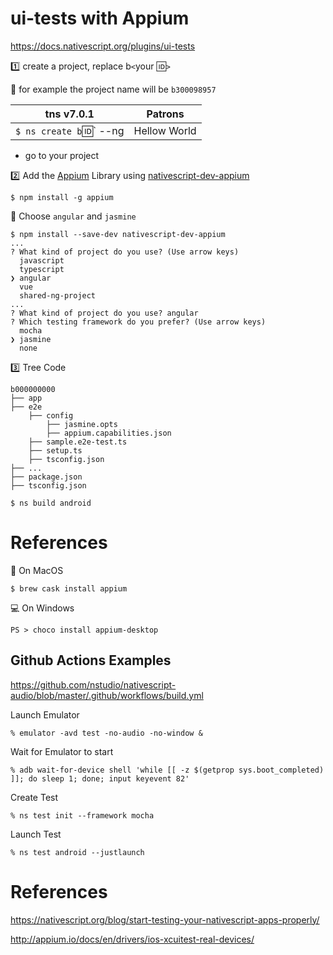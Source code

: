 # ui-tests with Appium



https://docs.nativescript.org/plugins/ui-tests

:one: create a project, replace b`<`your :id:`>`

:pushpin: for example the project name will be `b300098957` 

|  tns v7.0.1                                                                  |  Patrons                          |
|------------------------------------------------------------------------------|-----------------------------------|
| `$ ns create b`:id:` --ng                                                    |  Hellow World                     |

* go to your project 

:two: Add the [Appium](http://appium.io) Library using [nativescript-dev-appium](https://github.com/NativeScript/nativescript-dev-appium)

```
$ npm install -g appium
```

:pushpin: Choose `angular` and `jasmine`

```
$ npm install --save-dev nativescript-dev-appium
...
? What kind of project do you use? (Use arrow keys)
  javascript 
  typescript 
❯ angular 
  vue 
  shared-ng-project 
...
? What kind of project do you use? angular
? Which testing framework do you prefer? (Use arrow keys)
  mocha 
❯ jasmine 
  none 
```

:three: Tree Code

```
b000000000
├── app
├── e2e
    ├── config
        ├── jasmine.opts
        ├── appium.capabilities.json
    ├── sample.e2e-test.ts
    ├── setup.ts
    ├── tsconfig.json
├── ...
├── package.json
├── tsconfig.json
```


```
$ ns build android
```


# References

:apple: On MacOS

```
$ brew cask install appium
```

:computer: On Windows

```
PS > choco install appium-desktop
```


## Github Actions Examples

https://github.com/nstudio/nativescript-audio/blob/master/.github/workflows/build.yml

Launch Emulator

```
% emulator -avd test -no-audio -no-window &
```

Wait for Emulator to start

```
% adb wait-for-device shell 'while [[ -z $(getprop sys.boot_completed) ]]; do sleep 1; done; input keyevent 82'
```

Create Test

```
% ns test init --framework mocha
```

Launch Test

```
% ns test android --justlaunch
```

# References

https://nativescript.org/blog/start-testing-your-nativescript-apps-properly/

http://appium.io/docs/en/drivers/ios-xcuitest-real-devices/ 
